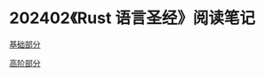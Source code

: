 # 202402《Rust 语言圣经》阅读笔记

[基础部分](https://jih9axn4gg.feishu.cn/wiki/OZxywz3Rfi7C7kkIeUPcHIVUnLg?from=from_copylink)

[高阶部分](https://jih9axn4gg.feishu.cn/wiki/ZlBhwo335iZ98jkJz5WcYZU7nIb?from=from_copylink)